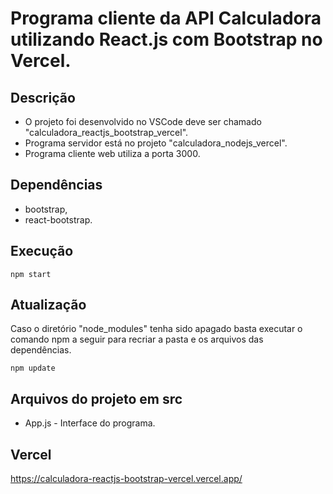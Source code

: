 # Programa cliente da API Calculadora utilizando React.js com Bootstrap no Vercel.

## Descrição

- O projeto foi desenvolvido no VSCode deve ser chamado "calculadora_reactjs_bootstrap_vercel".
- Programa servidor está no projeto "calculadora_nodejs_vercel".
- Programa cliente web utiliza a porta 3000.

## Dependências

- bootstrap,
- react-bootstrap.

## Execução

   <pre><code>npm start</code></pre>
   
## Atualização

   Caso o diretório "node_modules" tenha sido apagado basta executar o comando npm a seguir para recriar a pasta e os arquivos das dependências.
   <pre><code>npm update</code></pre>

## Arquivos do projeto em src

   - App.js - Interface do programa.

##  Vercel

   https://calculadora-reactjs-bootstrap-vercel.vercel.app/